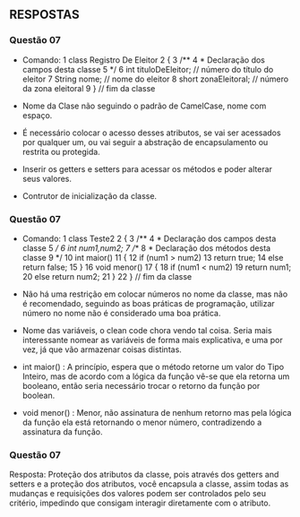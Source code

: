 ## RESPOSTAS

### Questão 07
 - Comando:
1 class Registro De Eleitor
2 {
3 /**
4 * Declaração dos campos desta classe
5 */
6 int tituloDeEleitor; // número do título do eleitor
7 String nome; // nome do eleitor
8 short zonaEleitoral; // número da zona eleitoral
9 } // fim da classe

- Nome da Clase não seguindo o padrão de CamelCase, nome com espaço.
- É necessário colocar o acesso desses atributos, se vai ser acessados por qualquer um, ou vai seguir a abstração de encapsulamento ou restrita ou protegida.
- Inserir os getters e setters para acessar os métodos e poder alterar seus valores.
- Contrutor de inicialização da classe.

### Questão 07
 - Comando:
 1 class Teste2
2 {
3 /**
4 * Declaração dos campos desta classe
5 */
6 int num1,num2;
7 /**
8 * Declaração dos métodos desta classe
9 */
10 int maior()
11 {
12 if (num1 > num2)
13 return true;
14 else return false;
15 }
16 void menor()
17 {
18 if (num1 < num2)
19 return num1;
20 else return num2;
21 }
22 } // fim da classe

- Não há uma restrição em colocar números no nome da classe, mas não é recomendado, seguindo as boas práticas de programação, utilizar número no nome não é considerado uma boa prática.
- Nome das variáveis, o clean code chora vendo tal coisa. Seria mais interessante nomear as variáveis de forma mais explicativa, e uma por vez, já que vão armazenar coisas distintas.
- int maior() : A princípio, espera que o método retorne um valor do Tipo Inteiro, mas de acordo com a lógica da função vê-se que ela retorna um booleano, então seria necessário trocar o retorno da função por boolean.
- void menor() : Menor, não assinatura de nenhum retorno mas pela lógica da função ela está retornando o menor número, contradizendo a assinatura da função.

### Questão 07
Resposta: Proteção dos atributos da classe, pois através dos getters and setters e a proteção dos atributos, você encapsula a classe, assim todas as mudanças e requisições dos valores podem ser controlados pelo seu critério, impedindo que consigam interagir diretamente com o atributo.
